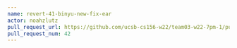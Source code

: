```yaml
---
name: revert-41-binyu-new-fix-ear
actor: noahzlutz
pull_request_url: https://github.com/ucsb-cs156-w22/team03-w22-7pm-1/pull/42
pull_request_num: 42
---
```


